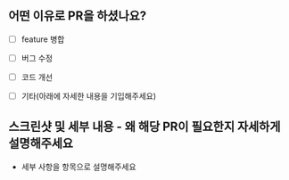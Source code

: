 ## 어떤 이유로 PR을 하셨나요?

- [ ] feature 병합

- [ ] 버그 수정

- [ ] 코드 개선

- [ ] 기타(아래에 자세한 내용을 기입해주세요)

## 스크린샷 및 세부 내용 - 왜 해당 PR이 필요한지 자세하게 설명해주세요

- 세부 사항을 항목으로 설명해주세요
